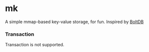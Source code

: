 # mk

A simple mmap-based key-value storage, for fun.
Inspired by [BoltDB](https://github.com/boltdb/bolt)

### Transaction

Transaction is not supported.
